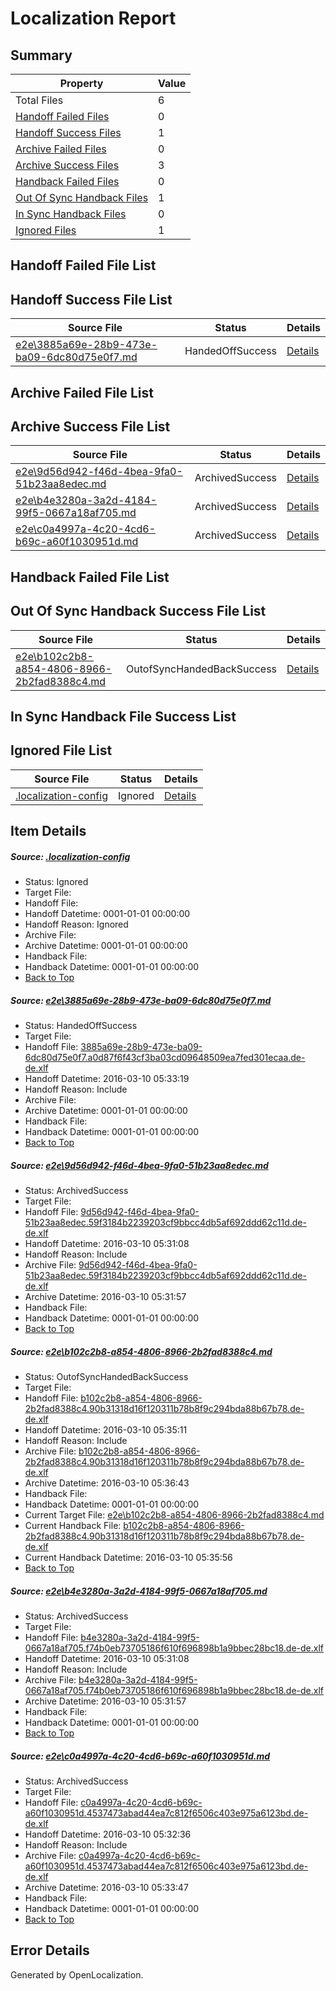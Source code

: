 # <a name='report-top'></a> Localization Report

## Summary
 Property | Value 
 -------- | ----- 
 Total Files | 6
[ Handoff Failed Files ](#handoff-failed-list)| 0
[ Handoff Success Files ](#handoff-success-list)| 1
[ Archive Failed Files ](#archive-failed-list)| 0
[ Archive Success Files ](#archive-success-list)| 3
[ Handback Failed Files ](#handback-failed-list)| 0
[ Out Of Sync Handback Files ](#outofsync-handback-success-list)| 1
[ In Sync Handback Files ](#insync-handback-success-list)| 0
[ Ignored Files ](#ignored-list)| 1

## <a name='handoff-failed-list'></a> Handoff Failed File List

## <a name='handoff-success-list'></a> Handoff Success File List
 Source File | Status | Details 
 ----------- | ------ | ------- 
 [e2e\3885a69e-28b9-473e-ba09-6dc80d75e0f7.md](https://github.com/OpenLocalizationTest/oltest/blob/a6fc6fa48cbd23d04992615599bfb98b00a35ea2/e2e/3885a69e-28b9-473e-ba09-6dc80d75e0f7.md) | HandedOffSuccess | [Details](#b3c1e82b5493b64047281f68871e106c7405d1ff1)

## <a name='archive-failed-list'></a> Archive Failed File List

## <a name='archive-success-list'></a> Archive Success File List
 Source File | Status | Details 
 ----------- | ------ | ------- 
 [e2e\9d56d942-f46d-4bea-9fa0-51b23aa8edec.md](https://github.com/OpenLocalizationTest/oltest/blob/684ba978ea5fdf88ea48163f5cb3bea07295a811/e2e/9d56d942-f46d-4bea-9fa0-51b23aa8edec.md) | ArchivedSuccess | [Details](#5740ac0f64ff31ce27eedd8dbae653e156d87a642)
 [e2e\b4e3280a-3a2d-4184-99f5-0667a18af705.md](https://github.com/OpenLocalizationTest/oltest/blob/684ba978ea5fdf88ea48163f5cb3bea07295a811/e2e/b4e3280a-3a2d-4184-99f5-0667a18af705.md) | ArchivedSuccess | [Details](#51118bb1b640fd0609ffe43083c587ea4dfc1da24)
 [e2e\c0a4997a-4c20-4cd6-b69c-a60f1030951d.md](https://github.com/OpenLocalizationTest/oltest/blob/1de745c4e9f64a1311b36242bfcac103ea3caeed/e2e/c0a4997a-4c20-4cd6-b69c-a60f1030951d.md) | ArchivedSuccess | [Details](#9ff7e7d9b396f8989f6253fcfce9c28d48c37abb5)

## <a name='handback-failed-list'></a> Handback Failed File List

## <a name='outofsync-handback-success-list'></a> Out Of Sync Handback Success File List
 Source File | Status | Details 
 ----------- | ------ | ------- 
 [e2e\b102c2b8-a854-4806-8966-2b2fad8388c4.md](https://github.com/OpenLocalizationTest/oltest/blob/563e9ea32cf9aea89edbf61ca16984dea93ebc86/e2e/b102c2b8-a854-4806-8966-2b2fad8388c4.md) | OutofSyncHandedBackSuccess | [Details](#50cde0244ad8c2e1118bb132e20f7839dc88ce3c3)

## <a name='insync-handback-success-list'></a> In Sync Handback File Success List

## <a name='ignored-list'></a> Ignored File List
 Source File | Status | Details 
 ----------- | ------ | ------- 
 [.localization-config](https://github.com/OpenLocalizationTest/oltest/blob/563e9ea32cf9aea89edbf61ca16984dea93ebc86/.localization-config) | Ignored | [Details](#66aca4b1c2f43b14ec41e0e427345df94af1d5e10)

## Item Details
##### <a name='66aca4b1c2f43b14ec41e0e427345df94af1d5e10'></a> Source: [.localization-config](https://github.com/OpenLocalizationTest/oltest/blob/563e9ea32cf9aea89edbf61ca16984dea93ebc86/.localization-config)
* Status: Ignored
* Target File: 
* Handoff File: 
* Handoff Datetime: 0001-01-01 00:00:00
* Handoff Reason: Ignored
* Archive File: 
* Archive Datetime: 0001-01-01 00:00:00
* Handback File: 
* Handback Datetime: 0001-01-01 00:00:00
* [Back to Top](#report-top)

##### <a name='b3c1e82b5493b64047281f68871e106c7405d1ff1'></a> Source: [e2e\3885a69e-28b9-473e-ba09-6dc80d75e0f7.md](https://github.com/OpenLocalizationTest/oltest/blob/a6fc6fa48cbd23d04992615599bfb98b00a35ea2/e2e/3885a69e-28b9-473e-ba09-6dc80d75e0f7.md)
* Status: HandedOffSuccess
* Target File: 
* Handoff File: [3885a69e-28b9-473e-ba09-6dc80d75e0f7.a0d87f6f43cf3ba03cd09648509ea7fed301ecaa.de-de.xlf](https://github.com/OpenLocalizationTestOrg/olhandoff/blob/e9a0b7044f07eea02e034af84e6a1b4320e50d33/ol-handoff/OpenLocalizationTestOrg/oltest.de-de/xinjiang/ht/3885a69e-28b9-473e-ba09-6dc80d75e0f7.a0d87f6f43cf3ba03cd09648509ea7fed301ecaa.de-de.xlf)
* Handoff Datetime: 2016-03-10 05:33:19
* Handoff Reason: Include
* Archive File: 
* Archive Datetime: 0001-01-01 00:00:00
* Handback File: 
* Handback Datetime: 0001-01-01 00:00:00
* [Back to Top](#report-top)

##### <a name='5740ac0f64ff31ce27eedd8dbae653e156d87a642'></a> Source: [e2e\9d56d942-f46d-4bea-9fa0-51b23aa8edec.md](https://github.com/OpenLocalizationTest/oltest/blob/684ba978ea5fdf88ea48163f5cb3bea07295a811/e2e/9d56d942-f46d-4bea-9fa0-51b23aa8edec.md)
* Status: ArchivedSuccess
* Target File: 
* Handoff File: [9d56d942-f46d-4bea-9fa0-51b23aa8edec.59f3184b2239203cf9bbcc4db5af692ddd62c11d.de-de.xlf](https://github.com/OpenLocalizationTestOrg/olhandoff/blob/2b70a64d2d76177d57a77362e384cb44fe68726a/ol-handoff/OpenLocalizationTestOrg/oltest.de-de/xinjiang/ht/9d56d942-f46d-4bea-9fa0-51b23aa8edec.59f3184b2239203cf9bbcc4db5af692ddd62c11d.de-de.xlf)
* Handoff Datetime: 2016-03-10 05:31:08
* Handoff Reason: Include
* Archive File: [9d56d942-f46d-4bea-9fa0-51b23aa8edec.59f3184b2239203cf9bbcc4db5af692ddd62c11d.de-de.xlf](https://github.com/OpenLocalizationTestOrg/olhandoff/blob/e451128e01c9f6703ba7aa4c8d3fc68df7ea9437/ol-handoff/OpenLocalizationTestOrg/oltest.de-de/xinjiang/ht/archive/9d56d942-f46d-4bea-9fa0-51b23aa8edec.59f3184b2239203cf9bbcc4db5af692ddd62c11d.de-de.xlf)
* Archive Datetime: 2016-03-10 05:31:57
* Handback File: 
* Handback Datetime: 0001-01-01 00:00:00
* [Back to Top](#report-top)

##### <a name='50cde0244ad8c2e1118bb132e20f7839dc88ce3c3'></a> Source: [e2e\b102c2b8-a854-4806-8966-2b2fad8388c4.md](https://github.com/OpenLocalizationTest/oltest/blob/563e9ea32cf9aea89edbf61ca16984dea93ebc86/e2e/b102c2b8-a854-4806-8966-2b2fad8388c4.md)
* Status: OutofSyncHandedBackSuccess
* Target File: 
* Handoff File: [b102c2b8-a854-4806-8966-2b2fad8388c4.90b31318d16f120311b78b8f9c294bda88b67b78.de-de.xlf](https://github.com/OpenLocalizationTestOrg/olhandoff/blob/d49ac24b3786085ea719b678f839a89a6287ed46/ol-handoff/OpenLocalizationTestOrg/oltest.de-de/xinjiang/ht/b102c2b8-a854-4806-8966-2b2fad8388c4.90b31318d16f120311b78b8f9c294bda88b67b78.de-de.xlf)
* Handoff Datetime: 2016-03-10 05:35:11
* Handoff Reason: Include
* Archive File: [b102c2b8-a854-4806-8966-2b2fad8388c4.90b31318d16f120311b78b8f9c294bda88b67b78.de-de.xlf](https://github.com/OpenLocalizationTestOrg/olhandoff/blob/56ec5c195cdc8735caa54b79a5bb39d1cd4cce59/ol-handoff/OpenLocalizationTestOrg/oltest.de-de/xinjiang/ht/archive/b102c2b8-a854-4806-8966-2b2fad8388c4.90b31318d16f120311b78b8f9c294bda88b67b78.de-de.xlf)
* Archive Datetime: 2016-03-10 05:36:43
* Handback File: 
* Handback Datetime: 0001-01-01 00:00:00
* Current Target File: [e2e\b102c2b8-a854-4806-8966-2b2fad8388c4.md](https://github.com/OpenLocalizationTestOrg/oltest.de-de/blob/3e1df086eeb3e5f7416608f7b25931135108aaa0/e2e/b102c2b8-a854-4806-8966-2b2fad8388c4.md)
* Current Handback File: [b102c2b8-a854-4806-8966-2b2fad8388c4.90b31318d16f120311b78b8f9c294bda88b67b78.de-de.xlf](https://github.com/OpenLocalizationTestOrg/olhandback/blob/956908020ab6ca852bc510cdfcaee702624444e5/ol-handback/OpenLocalizationTestOrg/oltest.de-de/xinjiang/ht/b102c2b8-a854-4806-8966-2b2fad8388c4.90b31318d16f120311b78b8f9c294bda88b67b78.de-de.xlf)
* Current Handback Datetime: 2016-03-10 05:35:56
* [Back to Top](#report-top)

##### <a name='51118bb1b640fd0609ffe43083c587ea4dfc1da24'></a> Source: [e2e\b4e3280a-3a2d-4184-99f5-0667a18af705.md](https://github.com/OpenLocalizationTest/oltest/blob/684ba978ea5fdf88ea48163f5cb3bea07295a811/e2e/b4e3280a-3a2d-4184-99f5-0667a18af705.md)
* Status: ArchivedSuccess
* Target File: 
* Handoff File: [b4e3280a-3a2d-4184-99f5-0667a18af705.f74b0eb73705186f610f696898b1a9bbec28bc18.de-de.xlf](https://github.com/OpenLocalizationTestOrg/olhandoff/blob/2b70a64d2d76177d57a77362e384cb44fe68726a/ol-handoff/OpenLocalizationTestOrg/oltest.de-de/xinjiang/ht/b4e3280a-3a2d-4184-99f5-0667a18af705.f74b0eb73705186f610f696898b1a9bbec28bc18.de-de.xlf)
* Handoff Datetime: 2016-03-10 05:31:08
* Handoff Reason: Include
* Archive File: [b4e3280a-3a2d-4184-99f5-0667a18af705.f74b0eb73705186f610f696898b1a9bbec28bc18.de-de.xlf](https://github.com/OpenLocalizationTestOrg/olhandoff/blob/e451128e01c9f6703ba7aa4c8d3fc68df7ea9437/ol-handoff/OpenLocalizationTestOrg/oltest.de-de/xinjiang/ht/archive/b4e3280a-3a2d-4184-99f5-0667a18af705.f74b0eb73705186f610f696898b1a9bbec28bc18.de-de.xlf)
* Archive Datetime: 2016-03-10 05:31:57
* Handback File: 
* Handback Datetime: 0001-01-01 00:00:00
* [Back to Top](#report-top)

##### <a name='9ff7e7d9b396f8989f6253fcfce9c28d48c37abb5'></a> Source: [e2e\c0a4997a-4c20-4cd6-b69c-a60f1030951d.md](https://github.com/OpenLocalizationTest/oltest/blob/1de745c4e9f64a1311b36242bfcac103ea3caeed/e2e/c0a4997a-4c20-4cd6-b69c-a60f1030951d.md)
* Status: ArchivedSuccess
* Target File: 
* Handoff File: [c0a4997a-4c20-4cd6-b69c-a60f1030951d.4537473abad44ea7c812f6506c403e975a6123bd.de-de.xlf](https://github.com/OpenLocalizationTestOrg/olhandoff/blob/f366863e1374d36f280b91ab909e86d67f09562d/ol-handoff/OpenLocalizationTestOrg/oltest.de-de/xinjiang/ht/c0a4997a-4c20-4cd6-b69c-a60f1030951d.4537473abad44ea7c812f6506c403e975a6123bd.de-de.xlf)
* Handoff Datetime: 2016-03-10 05:32:36
* Handoff Reason: Include
* Archive File: [c0a4997a-4c20-4cd6-b69c-a60f1030951d.4537473abad44ea7c812f6506c403e975a6123bd.de-de.xlf](https://github.com/OpenLocalizationTestOrg/olhandoff/blob/55049dd22f931f8cb73736a176e3399c4e6e2c09/ol-handoff/OpenLocalizationTestOrg/oltest.de-de/xinjiang/ht/archive/c0a4997a-4c20-4cd6-b69c-a60f1030951d.4537473abad44ea7c812f6506c403e975a6123bd.de-de.xlf)
* Archive Datetime: 2016-03-10 05:33:47
* Handback File: 
* Handback Datetime: 0001-01-01 00:00:00
* [Back to Top](#report-top)


## Error Details

Generated by OpenLocalization.
